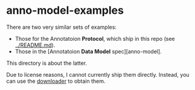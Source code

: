 ﻿
anno-model-examples
===================

There are two very similar sets of examples:
* Those for the Annotatoion __Protocol__, which ship in this repo
  (see [../README.md](../README.md)).
* Those in the [Annotatoion __Data Model__ spec][anno-model].

This directory is about the latter.

Due to license reasons, I cannot currently ship them directly.
Instead, you can use the [downloader](download.sh) to obtain them.



